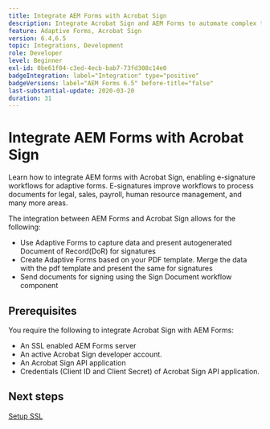```yaml
---
title: Integrate AEM Forms with Acrobat Sign
description: Integrate Acrobat Sign and AEM Forms to automate complex transactions and include legal e-signatures as part of a seamless digital experience.
feature: Adaptive Forms, Acrobat Sign
version: 6.4,6.5
topic: Integrations, Development
role: Developer
level: Beginner
exl-id: 0be61f04-c3ed-4ecb-bab7-73fd308c14e0
badgeIntegration: label="Integration" type="positive"
badgeVersions: label="AEM Forms 6.5" before-title="false"
last-substantial-update: 2020-03-20
duration: 31
---
```

# Integrate AEM Forms with Acrobat Sign

Learn how to integrate AEM forms with Acrobat Sign, enabling e-signature workflows for adaptive forms. E-signatures improve workflows to process documents for legal, sales, payroll, human resource management, and many more areas.

The integration between AEM Forms and Acrobat Sign allows for the following:

* Use Adaptive Forms to capture data and present autogenerated Document of Record(DoR) for signatures
* Create Adaptive Forms based on your PDF template. Merge the data with the pdf template and present the same for signatures
* Send documents for signing using the Sign Document workflow component

## Prerequisites

You require the following to integrate Acrobat Sign with AEM Forms:

* An SSL enabled AEM Forms server
* An active Acrobat Sign developer account.
* An Acrobat Sign API application
* Credentials (Client ID and Client Secret) of Acrobat Sign API application.

## Next steps

[Setup SSL](./set-up-ssl.md)
